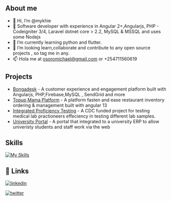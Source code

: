 
## About me

- 👋 Hi, I’m @mykhie
- 👀 Software developer with experience in Angular 2+,Angularjs, PHP - Codeigniter 3/4, Laravel dotnet core > 2.2, MySQL & MSSQL and uses some Nodejs
- 🌱 I’m currently learning python and flutter.
- 💞️ I’m looking learn,collaborate and contribute to any open source projects , so tag me in any.
- 📫 Hola me at osoromichael@gmail.com or +254711560619

## Projects

* [Bongadesk](https://bongadesk.com)   - A customer experience and engagement platform built with
   Angularjs, PHP,Firebase,MySQL , SendGrid and more
* [Topup Mama Platform](https://shop.topupmama.com) - A platform fasten and ease restaurant inventory ordering & management built with angular 13
* [Integrated Proficiency Testing]( http://micro.nphl.go.ke/admin) - A CDC funded project for testing  medical lab practioneers effeciency in testing different lab samples.
* [University Portal](https://portal.mmust.ac.ke/) - A portal that integrated to a university ERP to allow univeristy students and staff work via the web


## Skills
[![My Skills](https://skillicons.dev/icons?i=js,html,css,php,laravel,typescript,jquery,figma,mysql,bootstrap,nodejs,dotnet,angular,git,github,vscode,firebase)](https://skillicons.dev)

## 🔗 Links

[![linkedin](https://img.shields.io/badge/linkedin-0A66C2?style=for-the-badge&logo=linkedin&logoColor=white)](https://www.linkedin.com/in/osoro-michael)

[![twitter](https://img.shields.io/badge/twitter-1DA1F2?style=for-the-badge&logo=twitter&logoColor=white)](https://twitter.com/mykhie)





<!---
mykhie/mykhie is a ✨ special ✨ repository because its `README.md` (this file) appears on your GitHub profile.
You can click the Preview link to take a look at your changes.
--->
